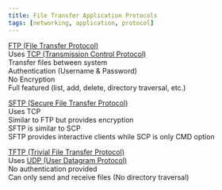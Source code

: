 ```yaml
---
title: File Transfer Application Protocols
tags: [networking, application, protocol]
---
```


<u>FTP (File Transfer Protocol)</u>  
Uses [TCP (Transmission Control Protocol)](../Transport%20Layer%20Concepts/TCP%20(Transmission%20Control%20Protocol).md)  
Transfer files between system  
Authentication (Username & Password)  
No Encryption  
Full featured (list, add, delete, directory traversal, etc.)

<u>SFTP (Secure File Transfer Protocol)</u>  
Uses TCP  
Similar to FTP but provides encryption  
SFTP is similar to SCP  
SFTP provides interactive clients while SCP is only CMD option

<u>TFTP (Trivial File Transfer Protocol)</u>  
Uses [UDP (User Datagram Protocol)](../Transport%20Layer%20Concepts/UDP%20(User%20Datagram%20Protocol).md)  
No authentication provided  
Can only send and receive files (No directory traversal)